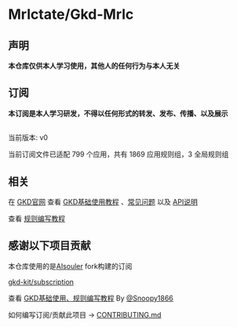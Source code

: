 # Mrlctate/Gkd-Mrlc

## 声明

**本仓库仅供本人学习使用，其他人的任何行为与本人无关**

## 订阅

**本订阅是本人学习研发，不得以任何形式的转发、发布、传播、以及展示**

##

当前版本: v0

当前订阅文件已适配 799 个应用，共有 1869 应用规则组，3 全局规则组

## 相关

在 [GKD官网](https://gkd.li/) 查看 [GKD基础使用教程](https://gkd.li/guide/) 、[常见问题](https://gkd.li/guide/faq) 以及 [API说明](https://gkd.li/api/)

查看 [规则编写教程](https://github.com/Snoopy1866/blogs/blob/main/software/gkd/gkd-rule-tutorial/gkd-rule-tutorial.md) 

## 感谢以下项目贡献

本仓库使用的是[AIsouler](https://github.com/AIsouler/GKD_subscription) fork构建的订阅

[gkd-kit/subscription](https://github.com/gkd-kit/subscription)

查看 [GKD基础使用、规则编写教程](https://github.com/Snoopy1866/blogs/tree/main/software/gkd) By [@Snoopy1866](https://github.com/Snoopy1866)

如何编写订阅/贡献此项目 -> [CONTRIBUTING.md](./CONTRIBUTING.md)
